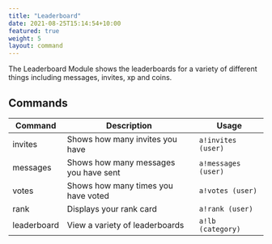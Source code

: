 ```yaml
---
title: "Leaderboard"
date: 2021-08-25T15:14:54+10:00
featured: true
weight: 5
layout: command
---
```


The Leaderboard Module shows the leaderboards for a variety of different things including messages, invites, xp and coins.

## Commands

| Command     | Description                                                   | Usage                         |
| ----------- | ------------------------------------------------------------- | ----------------------------- |
| invites     | Shows how many invites you have                               | `a!invites (user)`            |
| messages    | Shows how many messages you have sent                         | `a!messages (user)`           |
| votes       | Shows how many times you have voted                           | `a!votes (user)`              |
| rank        | Displays your rank card                                       | `a!rank (user)`               |
| leaderboard | View a variety of leaderboards                                | `a!lb (category)`             |

